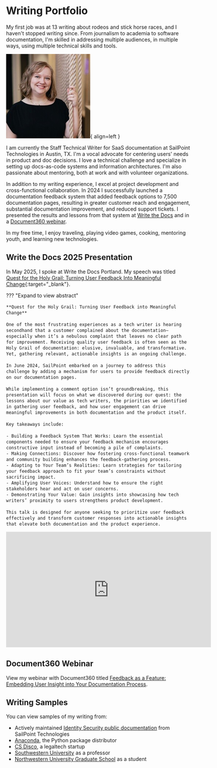 # Writing Portfolio

My first job was at 13 writing about rodeos and stick horse races, and I haven't stopped writing since. From journalism to academia to software documentation, I'm skilled in addressing multiple audiences, in multiple ways, using multiple technical skills and tools.

![A blonde, white woman in black professional dress smiles at the camera.](Headshot.jpg){ align=left }

I am currently the Staff Technical Writer for SaaS documentation at SailPoint Technologies in Austin, TX. I'm a vocal advocate for centering users' needs in product and doc decisions. I love a technical challenge and specialize in setting up docs-as-code systems and information architectures. I'm also passionate about mentoring, both at work and with volunteer organizations.

In addition to my writing experience, I excel at project development and cross-functional collaboration. In 2024 I successfully launched a documentation feedback system that added feedback options to 7,500 documentation pages, resulting in greater customer reach and engagement, substantial documentation improvement, and reduced support tickets. I presented the results and lessons from that system at [Write the Docs](#write-the-docs-2025-presentation) and in a [Document360 webinar](#document360-webinar).

In my free time, I enjoy traveling, playing video games, cooking, mentoring youth, and learning new technologies.

## Write the Docs 2025 Presentation

In May 2025, I spoke at Write the Docs Portland. My speech was titled [Quest for the Holy Grail: Turning User Feedback Into Meaningful Change](https://www.writethedocs.org/conf/portland/2025/speakers/#speaker-rachel-rigdon-quest-for-the-holy-grail-turning-user-feedback-into-meaningful-change-rachel-rigdon){:target="_blank"}.

??? "Expand to view abstract"

    **Quest for the Holy Grail: Turning User Feedback into Meaningful Change**

    One of the most frustrating experiences as a tech writer is hearing secondhand that a customer complained about the documentation—especially when it’s a nebulous complaint that leaves no clear path for improvement. Receiving quality user feedback is often seen as the Holy Grail of documentation: elusive, invaluable, and transformative. Yet, gathering relevant, actionable insights is an ongoing challenge.

    In June 2024, SailPoint embarked on a journey to address this challenge by adding a mechanism for users to provide feedback directly on our documentation pages.

    While implementing a comment option isn’t groundbreaking, this presentation will focus on what we discovered during our quest: the lessons about our value as tech writers, the priorities we identified in gathering user feedback, and how user engagement can drive meaningful improvements in both documentation and the product itself.

    Key takeaways include:

    - Building a Feedback System That Works: Learn the essential components needed to ensure your feedback mechanism encourages constructive input instead of becoming a pile of complaints.
    - Making Connections: Discover how fostering cross-functional teamwork and community building enhances the feedback-gathering process.
    - Adapting to Your Team’s Realities: Learn strategies for tailoring your feedback approach to fit your team’s constraints without sacrificing impact.
    - Amplifying User Voices: Understand how to ensure the right stakeholders hear and act on user concerns.
    - Demonstrating Your Value: Gain insights into showcasing how tech writers’ proximity to users strengthens product development.
    
    This talk is designed for anyone seeking to prioritize user feedback effectively and transform customer responses into actionable insights that elevate both documentation and the product experience.

<iframe width="560" height="315" src="https://www.youtube.com/embed/-1n2DEkN6Mk?si=eKYIZq6DAdM5als4" title="Quest for the Holy Grail: Turning User Feedback into Meaningful Change by Rachel Rigdon" frameborder="0" allow="accelerometer; autoplay; clipboard-write; encrypted-media; gyroscope; picture-in-picture; web-share" referrerpolicy="strict-origin-when-cross-origin" allowfullscreen></iframe>

## Document360 Webinar

View my webinar with Document360 titled [Feedback as a Feature: Embedding User Insight into Your Documentation Process](https://document360.com/webinar/feedback-as-a-feature-embedding-user-insight-into-your-documentation-process/).

## Writing Samples

You can view samples of my writing from:

- Actively maintained [Identity Security public documentation](id_security.md) from SailPoint Technologies
- [Anaconda](anaconda/index.md), the Python package distributor
- [CS Disco](disco.md), a legaltech startup
- [Southwestern University](academic.md#as-a-professor) as a professor
- [Northwestern University Graduate School](academic.md#as-a-student) as a student
